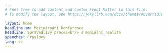 ```yaml
---
# Feel free to add content and custom Front Matter to this file.
# To modify the layout, see https://jekyllrb.com/docs/themes/#overriding-theme-defaults

layout: home
headline-sm: Mezinárodní konference
headline: Spravedlivý proces<br/> a mediální realita
speeches: Proslovy
lang: cz
---
```

